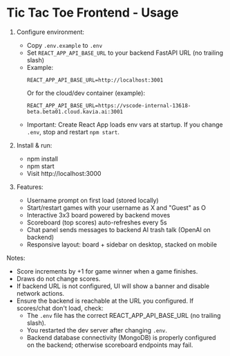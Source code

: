 # Tic Tac Toe Frontend - Usage

1) Configure environment:
   - Copy `.env.example` to `.env`
   - Set `REACT_APP_API_BASE_URL` to your backend FastAPI URL (no trailing slash)
   - Example:
     ```
     REACT_APP_API_BASE_URL=http://localhost:3001
     ```
     Or for the cloud/dev container (example):
     ```
     REACT_APP_API_BASE_URL=https://vscode-internal-13618-beta.beta01.cloud.kavia.ai:3001
     ```
   - Important: Create React App loads env vars at startup. If you change `.env`, stop and restart `npm start`.

2) Install & run:
   - npm install
   - npm start
   - Visit http://localhost:3000

3) Features:
   - Username prompt on first load (stored locally)
   - Start/restart games with your username as X and "Guest" as O
   - Interactive 3x3 board powered by backend moves
   - Scoreboard (top scores) auto-refreshes every 5s
   - Chat panel sends messages to backend AI trash talk (OpenAI on backend)
   - Responsive layout: board + sidebar on desktop, stacked on mobile

Notes:
   - Score increments by +1 for game winner when a game finishes.
   - Draws do not change scores.
   - If backend URL is not configured, UI will show a banner and disable network actions.
   - Ensure the backend is reachable at the URL you configured. If scores/chat don't load, check:
     - The `.env` file has the correct REACT_APP_API_BASE_URL (no trailing slash).
     - You restarted the dev server after changing `.env`.
     - Backend database connectivity (MongoDB) is properly configured on the backend; otherwise scoreboard endpoints may fail.
